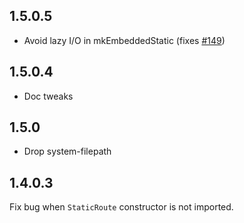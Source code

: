 ## 1.5.0.5

* Avoid lazy I/O in mkEmbeddedStatic (fixes [#149](https://github.com/yesodweb/yesod/issues/149))

## 1.5.0.4

* Doc tweaks

## 1.5.0

* Drop system-filepath

## 1.4.0.3

Fix bug when `StaticRoute` constructor is not imported.
